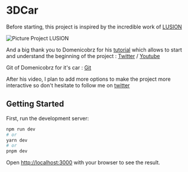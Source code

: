 # 3DCar

Before starting, this project is inspired by the incredible work of [LUSION](https://lusion.co/work/gemini)

![Picture Project LUSION](./Image_RM/LUSION.png)

And a big thank you to Domenicobrz for his [tutorial](https://www.youtube.com/watch?v=lcMCVWYpnrI&t=1s) which allows to start and understand the beginning of the project : [Twitter](https://twitter.com/Domenico_brz) / [Youtube](https://www.youtube.com/@irradiance730)

Git of Domenicobrz for it's car : [Git](https://github.com/Domenicobrz/R3F-in-practice/tree/main/car-show)

After his video, I plan to add more options to make the project more interactive so don't hesitate to follow me on [twitter](https://twitter.com/Azdinmediri) 

## Getting Started

First, run the development server:

```bash
npm run dev
# or
yarn dev
# or
pnpm dev
```

Open [http://localhost:3000](http://localhost:3000) with your browser to see the result.
